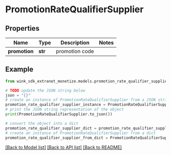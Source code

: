 # PromotionRateQualifierSupplier


## Properties

Name | Type | Description | Notes
------------ | ------------- | ------------- | -------------
**promotion** | **str** | promotion code | 

## Example

```python
from wink_sdk_extranet_monetize.models.promotion_rate_qualifier_supplier import PromotionRateQualifierSupplier

# TODO update the JSON string below
json = "{}"
# create an instance of PromotionRateQualifierSupplier from a JSON string
promotion_rate_qualifier_supplier_instance = PromotionRateQualifierSupplier.from_json(json)
# print the JSON string representation of the object
print(PromotionRateQualifierSupplier.to_json())

# convert the object into a dict
promotion_rate_qualifier_supplier_dict = promotion_rate_qualifier_supplier_instance.to_dict()
# create an instance of PromotionRateQualifierSupplier from a dict
promotion_rate_qualifier_supplier_from_dict = PromotionRateQualifierSupplier.from_dict(promotion_rate_qualifier_supplier_dict)
```
[[Back to Model list]](../README.md#documentation-for-models) [[Back to API list]](../README.md#documentation-for-api-endpoints) [[Back to README]](../README.md)


